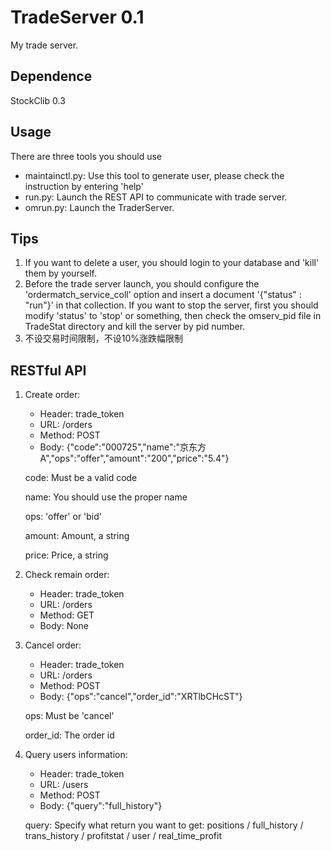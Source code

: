 TradeServer 0.1
=========
My trade server.

## Dependence
StockClib 0.3

## Usage
There are three tools you should use
- maintainctl.py: Use this tool to generate user, please check the instruction by entering 'help'
- run.py: Launch the REST API to communicate with trade server.
- omrun.py: Launch the TraderServer.

## Tips
1. If you want to delete a user, you should login to your database and 'kill' them by yourself.
2. Before the trade server launch, you should configure the 'ordermatch_service_coll' option and insert a document '{"status" : "run"}' in that collection. If you want to stop the server, first you should modify 'status' to 'stop' or something, then check the omserv_pid file in TradeStat directory and kill the server by pid number.
3. 不设交易时间限制，不设10%涨跌幅限制

## RESTful API
1. Create order: 
   - Header: trade_token
   - URL: /orders
   - Method: POST 
   - Body: {"code":"000725","name":"京东方A","ops":"offer","amount":"200","price":"5.4"}  

   code: Must be a valid code   

   name: You should use the proper name   

   ops: 'offer' or 'bid'    

   amount: Amount, a string   

   price: Price, a string

2. Check remain order:
   - Header: trade_token
   - URL: /orders
   - Method: GET
   - Body: None
   
3. Cancel order:
   - Header: trade_token
   - URL: /orders
   - Method: POST
   - Body: {"ops":"cancel","order_id":"XRTlbCHcST"}
   
   ops: Must be 'cancel'
   
   order_id: The order id
   
4. Query users information:
   - Header: trade_token
   - URL: /users
   - Method: POST
   - Body: {"query":"full_history"}
   
   query: Specify what return you want to get: positions / full_history / trans_history / profitstat / user / real_time_profit


